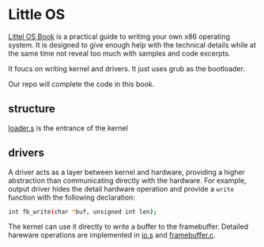 Little OS
=========

[Littel OS Book][littleosbook] is a practical guide to writing
your own x86 operating system. It is designed to give enough help
with the technical details while at the same time not reveal
too much with samples and code excerpts.

It foucs on writing kernel and drivers. It just uses grub as
the bootloader.

Our repo will complete the code in this book.

structure
---------

[loader.s](./loader.s) is the entrance of the kernel

drivers
-------

A driver acts as a layer between kernel and hardware,
providing a higher abstraction than communicating directly
with the hardware. For example, output driver
hides the detail hardware operation and provide
a `write` function with the following declaration:

```bash
int fb_write(char *buf, unsigned int len);
```

The kernel can use it directly to write a buffer to the framebuffer.
Detailed hareware operations are implemented in
[io.s](./io.s) and [framebuffer.c](./framebuffer.c).


[littleosbook]: https://littleosbook.github.io/
